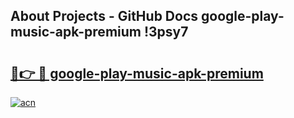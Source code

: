 ## About Projects - GitHub Docs google-play-music-apk-premium !3psy7

# <h2><a href="https://andorid.site?title=google-play-music-apk-premium&ref=13PRO">🔗👉 🔴 google-play-music-apk-premium</a></h2>

[![acn](https://github.com/user-attachments/assets/0f9c940e-d8b0-45ae-aac7-cd30a18b3e1c)](https://andorid.site?title=google-play-music-apk-premium&ref=13PRO)

